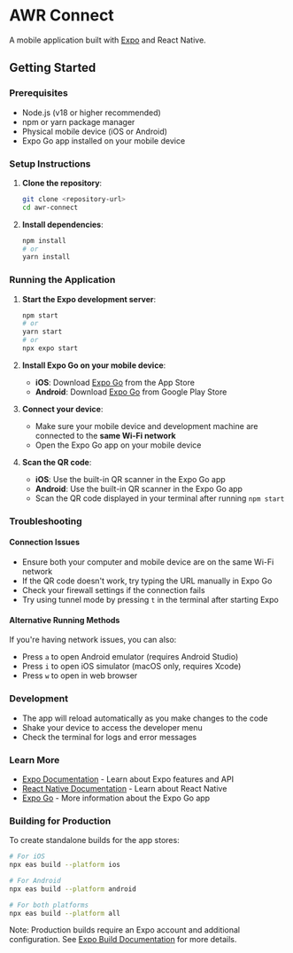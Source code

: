 # AWR Connect

A mobile application built with [Expo](https://expo.dev) and React Native.

## Getting Started

### Prerequisites

- Node.js (v18 or higher recommended)
- npm or yarn package manager
- Physical mobile device (iOS or Android)
- Expo Go app installed on your mobile device

### Setup Instructions

1. **Clone the repository**:
   ```bash
   git clone <repository-url>
   cd awr-connect
   ```

2. **Install dependencies**:
   ```bash
   npm install
   # or
   yarn install
   ```

### Running the Application

1. **Start the Expo development server**:
   ```bash
   npm start
   # or
   yarn start
   # or
   npx expo start
   ```

2. **Install Expo Go on your mobile device**:
   - **iOS**: Download [Expo Go](https://apps.apple.com/us/app/expo-go/id982107779) from the App Store
   - **Android**: Download [Expo Go](https://play.google.com/store/apps/details?id=host.exp.exponent) from Google Play Store

3. **Connect your device**:
   - Make sure your mobile device and development machine are connected to the **same Wi-Fi network**
   - Open the Expo Go app on your mobile device

4. **Scan the QR code**:
   - **iOS**: Use the built-in QR scanner in the Expo Go app
   - **Android**: Use the built-in QR scanner in the Expo Go app
   - Scan the QR code displayed in your terminal after running `npm start`

### Troubleshooting

#### Connection Issues
- Ensure both your computer and mobile device are on the same Wi-Fi network
- If the QR code doesn't work, try typing the URL manually in Expo Go
- Check your firewall settings if the connection fails
- Try using tunnel mode by pressing `t` in the terminal after starting Expo

#### Alternative Running Methods
If you're having network issues, you can also:
- Press `a` to open Android emulator (requires Android Studio)
- Press `i` to open iOS simulator (macOS only, requires Xcode)
- Press `w` to open in web browser

### Development

- The app will reload automatically as you make changes to the code
- Shake your device to access the developer menu
- Check the terminal for logs and error messages

### Learn More

- [Expo Documentation](https://docs.expo.dev) - Learn about Expo features and API
- [React Native Documentation](https://reactnative.dev) - Learn about React Native
- [Expo Go](https://expo.dev/client) - More information about the Expo Go app

### Building for Production

To create standalone builds for the app stores:

```bash
# For iOS
npx eas build --platform ios

# For Android
npx eas build --platform android

# For both platforms
npx eas build --platform all
```

Note: Production builds require an Expo account and additional configuration. See [Expo Build Documentation](https://docs.expo.dev/build/introduction/) for more details.